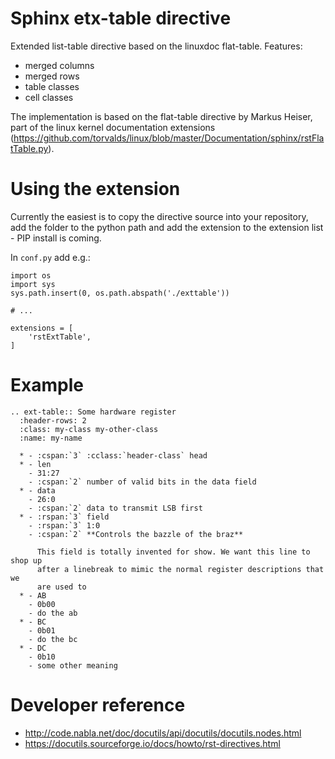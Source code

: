 # Sphinx etx-table directive

Extended list-table directive based on the linuxdoc flat-table.
Features:
 - merged columns
 - merged rows
 - table classes
 - cell classes

The implementation is based on the flat-table directive by Markus Heiser,
part of the linux kernel documentation extensions
(https://github.com/torvalds/linux/blob/master/Documentation/sphinx/rstFlatTable.py).

# Using the extension

Currently the easiest is to copy the directive source into your
repository, add the folder to the python path and add the extension
to the extension list - PIP install is coming.

In `conf.py` add e.g.:

    import os
    import sys
    sys.path.insert(0, os.path.abspath('./exttable'))

    # ...

    extensions = [
        'rstExtTable',
    ]
  
# Example

    .. ext-table:: Some hardware register
      :header-rows: 2
      :class: my-class my-other-class
      :name: my-name

      * - :cspan:`3` :cclass:`header-class` head
      * - len
        - 31:27
        - :cspan:`2` number of valid bits in the data field
      * - data
        - 26:0
        - :cspan:`2` data to transmit LSB first
      * - :rspan:`3` field
        - :rspan:`3` 1:0
        - :cspan:`2` **Controls the bazzle of the braz**

          This field is totally invented for show. We want this line to shop up
          after a linebreak to mimic the normal register descriptions that we
          are used to
      * - AB
        - 0b00
        - do the ab
      * - BC
        - 0b01
        - do the bc
      * - DC
        - 0b10
        - some other meaning



# Developer reference

* http://code.nabla.net/doc/docutils/api/docutils/docutils.nodes.html
* https://docutils.sourceforge.io/docs/howto/rst-directives.html
